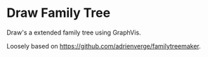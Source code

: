 # Draw Family Tree

Draw's a extended family tree using GraphVis.

Loosely based on https://github.com/adrienverge/familytreemaker.
